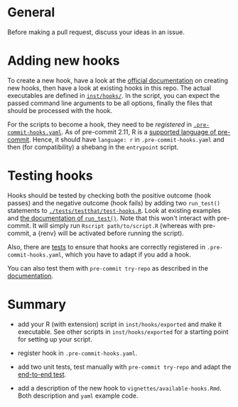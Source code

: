 # General

Before making a pull request, discuss your ideas in an issue.

# Adding new hooks

To create a new hook, have a look at the [official
documentation](https://pre-commit.com/#new-hooks) on creating new hooks, then have a look
at existing hooks in this repo. The actual executables are defined in [`inst/hooks/`](https://github.com/lorenzwalthert/precommit/tree/main/inst/hooks). In
the script, you can expect the passed command line arguments to be all options, 
finally the files that should be processed with the hook.

For the scripts to become a hook, they need to be *registered* in
[`.pre-commit-hooks.yaml`](https://github.com/lorenzwalthert/precommit/blob/main/.pre-commit-hooks.yaml). As of pre-commit 2.11, R is a [supported language of
pre-commit](https://pre-commit.com/#r). Hence, it should have `language: r` in `.pre-commit-hooks.yaml` and then (for compatibility) a shebang in the `entrypoint` script.

# Testing hooks

Hooks should be tested by checking both the positive outcome (hook passes) and
the negative outcome (hook fails) by adding two `run_test()` statements to
[`./tests/testthat/test-hooks.R`](https://github.com/lorenzwalthert/precommit/blob/main/tests/testthat/test-hooks.R). Look at existing examples and [the documentation
of `run_test()`](https://lorenzwalthert.github.io/precommit/reference/run_test.html). Note that this won't interact with pre-commit. It will simply
run `Rscript path/to/script.R` (whereas with pre-commit, a {renv} will be activated before running the script). 

Also, there are [tests](https://github.com/lorenzwalthert/precommit/blob/main/.github/workflows/end-to-end.yml) to ensure that hooks are correctly registered in `.pre-commit-hooks.yaml`, which you have to adapt if you add a hook. 

You can also test them with `pre-commit try-repo` as described in the [documentation](https://pre-commit.com/#pre-commit-try-repo).


# Summary

- add your R (with extension) script in `inst/hooks/exported` and make it executable. See other scripts in `inst/hooks/exported` for a starting point for setting up your script.

- register hook in `.pre-commit-hooks.yaml`.

- add two unit tests, test manually with `pre-commit try-repo` and adapt the [end-to-end test](https://github.com/lorenzwalthert/precommit/blob/main/.github/workflows/end-to-end.yml).

- add a description of the new hook to `vignettes/available-hooks.Rmd`. Both description and
  `yaml` example code.
